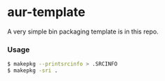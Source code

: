 # aur-template
A very simple bin packaging template is in this repo.

### Usage

```bash
$ makepkg --printsrcinfo > .SRCINFO
$ makepkg -sri .
```
